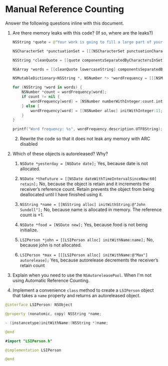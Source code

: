 # Manual Reference Counting

Answer the following questions inline with this document.

1. Are there memory leaks with this code? (If so, where are the leaks?)

	```swift
	NSString *quote = @"Your work is going to fill a large part of your life, and the only way to be truly satisfied is to do what you believe is great work. And the only way to do great work is to love what you do. If you haven't found it yet, keep looking. Don't settle. As with all matters of the heart, you'll know when you find it. - Steve Jobs";

    NSCharacterSet *punctuationSet = [[[NSCharacterSet punctuationCharacterSet] retain] autorelease];

	NSString *cleanQuote = [[quote componentsSeparatedByCharactersInSet:punctuationSet] componentsJoinedByString:@""];
	
	NSArray *words = [[cleanQuote lowercaseString] componentsSeparatedByString:@" "];

	NSMutableDictionary<NSString *, NSNumber *> *wordFrequency = [[[NSMutableDictionary alloc] init] autorelease];

	for (NSString *word in words) {
		NSNumber *count = wordFrequency[word];
		if count != nil {
			wordFrequency[word] = [NSNumber numberWithInteger:count.integerValue + 1];
		} else {
			wordFrequency[word] = [[NSNumber alloc] initWithInteger:1];
		}
	}

	printf("Word frequency: %s", wordFrequency.description.UTF8String);
	```

	2. Rewrite the code so that it does not leak any memory with ARC disabled

2. Which of these objects is autoreleased?  Why?

	1. `NSDate *yesterday = [NSDate date];`
	Yes, because date is not allocated. 
	
	2. `NSDate *theFuture = [[NSDate dateWithTimeIntervalSinceNow:60] retain];`
	No, because the object is retain and it increments the receiver’s reference count.
	Retain prevents the object from being deallocated until I have finished using it.
	
	3. `NSString *name = [[NSString alloc] initWithString:@"John Sundell"];`
	No, because name is allocated in memory. The reference count is +1. 
	
	4. `NSDate *food = [NSDate new];`
	Yes, because food is not being initialize.
	
	5. `LSIPerson *john = [[LSIPerson alloc] initWithName:name];`
	No, because john is not allocated.
	
	6. `LSIPerson *max = [[[LSIPerson alloc] initWithName:@"Max"] autorelease];`
	Yes, because autorelease decrements the receiver’s retain count

3. Explain when you need to use the `NSAutoreleasePool`.
When I'm not using Automatic Reference Counting. 


4. Implement a convenience `class` method to create a `LSIPerson` object that takes a `name` property and returns an autoreleased object.

```swift
@interface LSIPerson: NSObject

@property (nonatomic, copy) NSString *name;

- (instancetype)initWithName:(NSString *)name;

@end
```

```swift
#import "LSIPerson.h"

@implementation LSIPerson

@end
```


